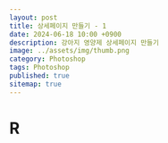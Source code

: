 ```yaml
---
layout: post
title: 상세페이지 만들기 - 1
date: 2024-06-18 10:00 +0900
description: 강아지 영양제 상세페이지 만들기
image: ../assets/img/thumb.png
category: Photoshop
tags: Photoshop
published: true
sitemap: true
---
```


# R
